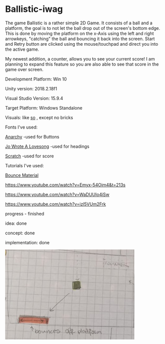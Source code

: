 # Ballistic-iwag

The game Ballistic is a rather simple 2D Game. It consists of a ball and a platform, the goal is to not let the ball drop out of the screen's bottom edge. This is done by moving the platform on the x-Axis using the left and right arrowkeys, "catching" the ball and bouncing it back into the screen. Start and Retry button are clicked using the mouse/touchpad and direct you into the active game. 

My newest addition, a counter, allows you to see your current score! I am planning to expand this feature so you are also able to see that score in the game over screen.

Development Platform:
Win 10

Unity version: 2018.2.18f1

Visual Studio Version: 15.9.4

Target Platform:
Windows Standalone

Visuals: 
like [so](https://www.cse.iitb.ac.in/~shrey/img/02.png) , except no bricks

Fonts I've used:

[Anarchy](https://www.dafont.com/anarchy.font) 
-used for Buttons

[Jo Wrote A Lovesong](https://www.dafont.com/jo-wrote-a-lovesong.font) 
-used for headings

[Scratch](https://fontmeme.com/fonts/scratch-font-font/) 
-used for score

Tutorials I've used:

[Bounce Material](https://unity3d.com/de/learn/tutorials/topics/physics/bouncing-ball) 

https://www.youtube.com/watch?v=Emyx-54Oim4&t=213s

https://www.youtube.com/watch?v=WaDUUIo4iSw

https://www.youtube.com/watch?v=izl5VUm2Frk

progress - finished

idea: done 

concept: done

implementation: done

<div>
<img src="./Screenshots/screenshot_screen2.jpeg">
</div>
